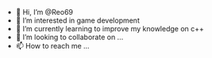 - 👋 Hi, I’m @Reo69
- 👀 I’m interested in game development 
- 🌱 I’m currently learning to improve my knowledge on c++
- 💞️ I’m looking to collaborate on ...
- 📫 How to reach me ...

<!---
Reo69/Reo69 is a ✨ special ✨ repository because its `README.md` (this file) appears on your GitHub profile.
You can click the Preview link to take a look at your changes.
--->
